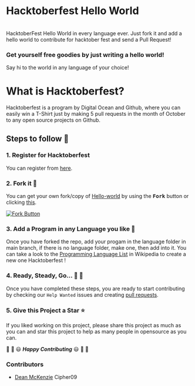 # Hacktoberfest Hello World

<br/>
HacktoberFest Hello World in every language ever.
Just fork it and add a hello world to contribute for hacktober fest and send a Pull Request!

### Get yourself free goodies by just writing a hello world!
Say hi to the world in any language of your choice!


# What is Hacktoberfest?
Hacktoberfest is a program by Digital Ocean and Github, where you can easily win a T-Shirt just by making 5 pull requests in the month of October to any open source projects on Github.

## Steps to follow :scroll:

### 1. Register for Hacktoberfest
You can register from [here](https://hacktoberfest.digitalocean.com).

### 2. Fork it :fork_and_knife:

You can get your own fork/copy of [Hello-world](https://github.com/piyush97/Hacktoberfest) by using the <kbd><b>Fork</b></kbd></a> button or clicking [this](https://github.com/piyush97/Hacktoberfest/).

 [![Fork Button](https://help.github.com/assets/images/help/repository/fork_button.jpg)](https://github.com/piyush97/Hacktoberfest)

### 3. Add a Program in any Language you like :rabbit2:
Once you have forked the repo, add your progam in the language folder in 
main branch, if there is no language folder, make one, then add into it.
You can take a look to the [Programming Language List](https://en.wikipedia.org/wiki/List_of_programming_languages) in Wikipedia to create a new one Hacktoberfest !

### 4. Ready, Steady, Go... :turtle: :rabbit2:

Once you have completed these steps, you are ready to start contributing 
by checking our `Help Wanted` issues and creating [pull requests](https://github.com/piyush97/Hacktoberfest/pulls).

### 5. Give this Project a Star :star:

If you liked working on this project, please share this project as much 
as you can and star this project to help as many people in opensource as you can.


:tada: :confetti_ball: :smiley: _**Happy Contributing**_ :smiley: :confetti_ball: :tada:

### Contributors
- [Dean McKenzie](https://github.com/tuxhedoh)
Cipher09
